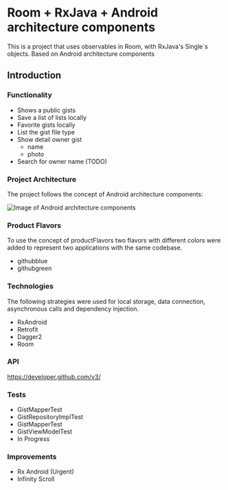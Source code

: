 # Room + RxJava + Android architecture components

This is a project that uses observables in Room, with RxJava's Single`s objects. Based on Android architecture components

## Introduction


### Functionality

 - Shows a public gists
 - Save a list of lists locally
 - Favorite gists locally
 - List the gist file type
 - Show detail owner gist
    - name
    - photo
 - Search for owner name (TODO)
    
### Project Architecture

The project follows the concept of Android architecture components:

![Image of Android architecture components](https://developer.android.com/topic/libraries/architecture/images/final-architecture.png)

### Product Flavors

To use the concept of productFlavors two flavors with different colors were added to represent two applications with the same codebase.

 - githubblue
 - githubgreen
 
 ### Technologies
The following strategies were used for local storage, data connection, asynchronous calls and dependency injection.

 - RxAndroid
 - Retrofit
 - Dagger2
 - Room
 
### API
https://developer.github.com/v3/

### Tests
 - GistMapperTest
 - GistRepositoryImplTest
 - GistMapperTest
 - GistViewModelTest
 - In Progress
 
 ### Improvements
  - Rx Android (Urgent)
  - Infinity Scroll

